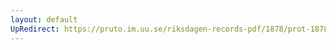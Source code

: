 ```yaml
---
layout: default
UpRedirect: https://pruto.im.uu.se/riksdagen-records-pdf/1878/prot-1878--ak--039/prot-1878--ak--039_031.pdf
---
```

